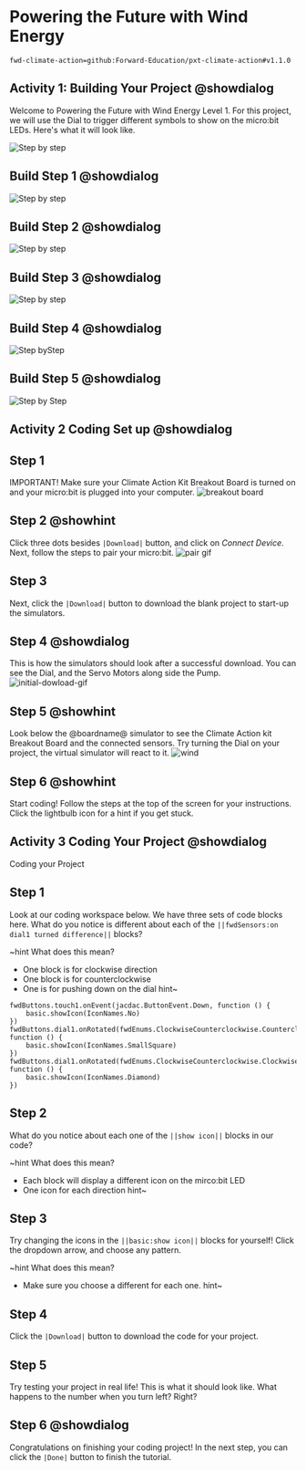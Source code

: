 # Powering the Future with Wind Energy

```package
fwd-climate-action=github:Forward-Education/pxt-climate-action#v1.1.0
```

## Activity 1: Building Your Project @showdialog

Welcome to Powering the Future with Wind Energy Level 1. For this project, we will use the Dial to trigger different symbols to show on the micro:bit LEDs. Here's what it will look like.

![Step by step](https://raw.githubusercontent.com/Jessica-forwardedu/pxt-fwd-edu/main/tutorial-assets/gr3-wind-lvl1ProjectRender.webp)

## Build Step 1 @showdialog

![Step by step](https://raw.githubusercontent.com/Jessica-forwardedu/pxt-fwd-edu/main/tutorial-assets/gr3-wind-lvl1sbs1.png)

## Build Step 2 @showdialog

![Step by step](https://raw.githubusercontent.com/Jessica-forwardedu/pxt-fwd-edu/main/tutorial-assets/gr3-wind-lvl1sbs2.png)

## Build Step 3 @showdialog

![Step by step](https://raw.githubusercontent.com/Jessica-forwardedu/pxt-fwd-edu/main/tutorial-assets/gr3-wind-lvl1sbs3.png)

## Build Step 4 @showdialog

![Step byStep](https://raw.githubusercontent.com/Jessica-forwardedu/pxt-fwd-edu/main/tutorial-assets/gr3-wind-lvl1sbs4.png)

## Build Step 5 @showdialog

![Step by Step](https://raw.githubusercontent.com/Jessica-forwardedu/pxt-fwd-edu/main/tutorial-assets/gr3-wind-lvl1sbs5.png)

## Activity 2 Coding Set up @showdialog

## Step 1

IMPORTANT! Make sure your Climate Action Kit Breakout Board is turned on and your micro:bit is plugged into your computer.
![breakout board](https://raw.githubusercontent.com/Jessica-forwardedu/pxt-fwd-edu/main/tutorial-assets/gr3-wind1-lvl1-pluganim.webp)

## Step 2 @showhint

Click three dots besides `|Download|` button, and click on _Connect Device_.
Next, follow the steps to pair your micro:bit.
![pair gif](https://raw.githubusercontent.com/Jessica-forwardedu/pxt-fwd-edu/main/tutorial-assets/DownloadButtonGIF.webp)

## Step 3

Next, click the `|Download|` button to download the blank project to start-up the simulators.

## Step 4 @showdialog

This is how the simulators should look after a successful download. You can see the Dial, and the Servo Motors along side the Pump.
![initial-dowload-gif](https://forward-education.github.io/pxt-climate-action/tutorial-assets/initial-download.gif)

## Step 5 @showhint

Look below the @boardname@ simulator to see the Climate Action kit Breakout Board and the connected sensors.
Try turning the Dial on your project, the virtual simulator will react to it.
![wind](https://forward-education.github.io/pxt-climate-action/tutorial-assets/simulator-6-Dial.gif)

## Step 6 @showhint

Start coding! Follow the steps at the top of the screen for your instructions. Click the lightbulb icon for a hint if you get stuck.

## Activity 3 Coding Your Project @showdialog

Coding your Project

## Step 1

Look at our coding workspace below. We have three sets of code blocks here. What do you notice is different about each of the `||fwdSensors:on dial1 turned difference||` blocks?

~hint What does this mean?

-   One block is for clockwise direction
-   One block is for counterclockwise
-   One is for pushing down on the dial
    hint~

```template
fwdButtons.touch1.onEvent(jacdac.ButtonEvent.Down, function () {
    basic.showIcon(IconNames.No)
})
fwdButtons.dial1.onRotated(fwdEnums.ClockwiseCounterclockwise.Counterclockwise, function () {
    basic.showIcon(IconNames.SmallSquare)
})
fwdButtons.dial1.onRotated(fwdEnums.ClockwiseCounterclockwise.Clockwise, function () {
    basic.showIcon(IconNames.Diamond)
})
```

## Step 2

What do you notice about each one of the `||show icon||` blocks in our code?

~hint What does this mean?

-   Each block will display a different icon on the mirco:bit LED
-   One icon for each direction
    hint~

## Step 3

Try changing the icons in the `||basic:show icon||` blocks for yourself! Click the dropdown arrow, and choose any pattern.

~hint What does this mean?

-   Make sure you choose a different for each one.
    hint~

## Step 4

Click the `|Download|` button to download the code for your project.

## Step 5

Try testing your project in real life! This is what it should look like. What happens to the number when you turn left? Right?

## Step 6 @showdialog

Congratulations on finishing your coding project!
In the next step, you can click the `|Done|` button to finish the tutorial.
